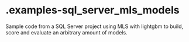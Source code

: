 # .examples-sql_server_mls_models
Sample code from a SQL Server project using MLS with lightgbm to build, score and evaluate an arbitrary amount of models.
